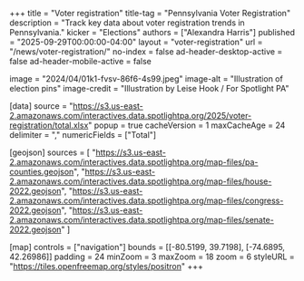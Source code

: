 +++
title = "Voter registration"
title-tag = "Pennsylvania Voter Registration"
description = "Track key data about voter registration trends in Pennsylvania."
kicker = "Elections"
authors = ["Alexandra Harris"]
published = "2025-09-29T00:00:00-04:00"
layout = "voter-registration"
url = "/news/voter-registration/"
no-index = false
ad-header-desktop-active = false
ad-header-mobile-active = false

image = "2024/04/01k1-fvsv-86f6-4s99.jpeg"
image-alt = "Illustration of election pins"
image-credit = "Illustration by Leise Hook / For Spotlight PA"

[data]
source = "https://s3.us-east-2.amazonaws.com/interactives.data.spotlightpa.org/2025/voter-registration/total.xlsx"
popup = true
cacheVersion = 1
maxCacheAge = 24
delimiter = ","
numericFields = ["Total"]

[geojson]
sources = [
  "https://s3.us-east-2.amazonaws.com/interactives.data.spotlightpa.org/map-files/pa-counties.geojson",
  "https://s3.us-east-2.amazonaws.com/interactives.data.spotlightpa.org/map-files/house-2022.geojson",
  "https://s3.us-east-2.amazonaws.com/interactives.data.spotlightpa.org/map-files/congress-2022.geojson",
  "https://s3.us-east-2.amazonaws.com/interactives.data.spotlightpa.org/map-files/senate-2022.geojson"
]

[map]
controls = ["navigation"]
bounds = [[-80.5199, 39.7198], [-74.6895, 42.26986]]
padding = 24
minZoom = 3
maxZoom = 18
zoom = 6
styleURL = "https://tiles.openfreemap.org/styles/positron"
+++
